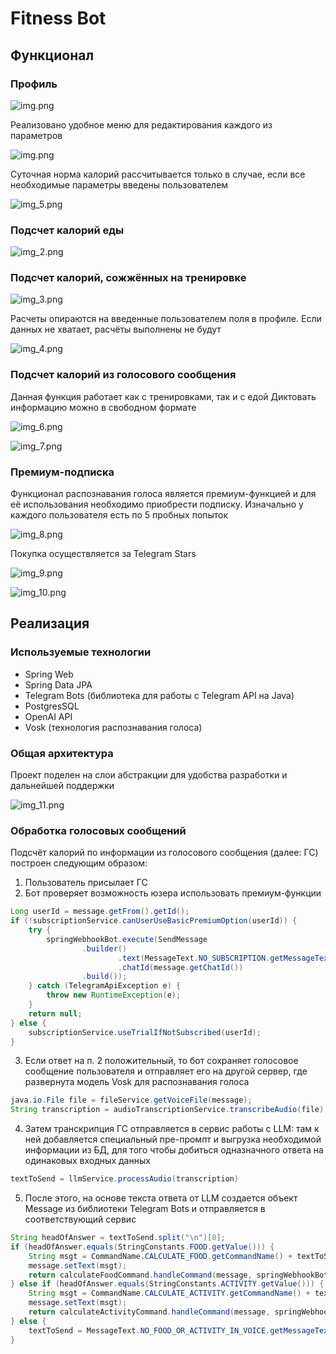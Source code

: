 # Fitness Bot

## Функционал

### Профиль
![img.png](readme-materials/img.png)

Реализовано удобное меню для редактирования каждого из параметров

![img.png](readme-materials/img_1.png)

Суточная норма калорий рассчитывается только в случае, если все необходимые параметры введены пользователем

![img_5.png](readme-materials/img_5.png)


### Подсчет калорий еды
![img_2.png](readme-materials/img_2.png)

### Подсчет калорий, сожжённых на тренировке
![img_3.png](readme-materials/img_3.png)

Расчеты опираются на введенные пользователем поля в профиле. Если данных не хватает, расчёты выполнены не будут

![img_4.png](readme-materials/img_4.png)

### Подсчет калорий из голосового сообщения
Данная функция работает как с тренировками, так и с едой 
Диктовать информацию можно в свободном формате

![img_6.png](readme-materials/img_6.png)

![img_7.png](readme-materials/img_7.png)

### Премиум-подписка
Функционал распознавания голоса является премиум-функцией и для её использования необходимо приобрести подписку. Изначально у каждого пользователя есть по 5 пробных попыток

![img_8.png](readme-materials/img_8.png)

Покупка осуществляется за Telegram Stars

![img_9.png](readme-materials/img_9.png)

![img_10.png](readme-materials/img_10.png)

## Реализация

### Используемые технологии
- Spring Web
- Spring Data JPA
- Telegram Bots (библиотека для работы с Telegram API на Java)
- PostgresSQL
- OpenAI API
- Vosk (технология распознавания голоса)

### Общая архитектура
Проект поделен на слои абстракции для удобства разработки и дальнейшей поддержки

![img_11.png](readme-materials/img_11.png) 

### Обработка голосовых сообщений
Подсчёт калорий по информации из голосового сообщения (далее: ГС) построен следующим образом:
1) Пользователь присылает ГС 
2) Бот проверяет возможность юзера использовать премиум-функции
```java
Long userId = message.getFrom().getId();  
if (!subscriptionService.canUserUseBasicPremiumOption(userId)) {  
    try {  
        springWebhookBot.execute(SendMessage  
                .builder()  
                        .text(MessageText.NO_SUBSCRIPTION.getMessageText())  
                        .chatId(message.getChatId())  
                .build());  
    } catch (TelegramApiException e) {  
        throw new RuntimeException(e);  
    }  
    return null;  
} else {  
    subscriptionService.useTrialIfNotSubscribed(userId);  
}
```
3) Если ответ на п. 2 положительный, то бот сохраняет голосовое сообщение пользователя и отправляет его на другой сервер, где развернута модель Vosk для распознавания голоса
```java
java.io.File file = fileService.getVoiceFile(message);
String transcription = audioTranscriptionService.transcribeAudio(file);
```
4) Затем транскрипция ГС отправляется в сервис работы с LLM: там к ней добавляется специальный пре-промпт и выгрузка необходимой информации из БД, для того чтобы добиться одназначного ответа на одинаковых входных данных
```java
textToSend = llmService.processAudio(transcription)
```
5) После этого, на основе текста ответа от LLM создается объект Message из библиотеки Telegram Bots и отправляется в соответствующий сервис
```java
String headOfAnswer = textToSend.split("\n")[0];  
if (headOfAnswer.equals(StringConstants.FOOD.getValue())) {  
    String msgt = CommandName.CALCULATE_FOOD.getCommandName() + textToSend.substring(StringConstants.FOOD.getValue().length());  
    message.setText(msgt);  
    return calculateFoodCommand.handleCommand(message, springWebhookBot);  
} else if (headOfAnswer.equals(StringConstants.ACTIVITY.getValue())) {  
    String msgt = CommandName.CALCULATE_ACTIVITY.getCommandName() + textToSend.substring(StringConstants.ACTIVITY.getValue().length());  
    message.setText(msgt);  
    return calculateActivityCommand.handleCommand(message, springWebhookBot);  
} else {  
    textToSend = MessageText.NO_FOOD_OR_ACTIVITY_IN_VOICE.getMessageText();  
}
```

